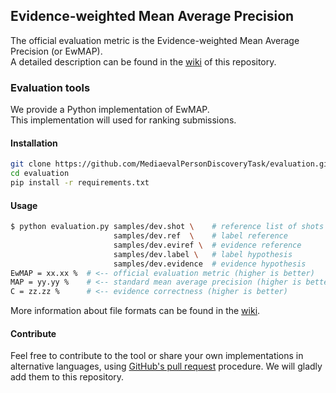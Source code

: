 ## Evidence-weighted Mean Average Precision

The official evaluation metric is the Evidence-weighted Mean Average Precision (or EwMAP).  
A detailed description can be found in the [wiki](https://github.com/MediaevalPersonDiscoveryTask/evaluation/wiki/Evaluation-metric) of this repository.

### Evaluation tools

We provide a Python implementation of EwMAP.  
This implementation will used for ranking submissions.


#### Installation

```bash
git clone https://github.com/MediaevalPersonDiscoveryTask/evaluation.git
cd evaluation
pip install -r requirements.txt
```

#### Usage

```bash
$ python evaluation.py samples/dev.shot \    # reference list of shots
                       samples/dev.ref  \    # label reference
                       samples/dev.eviref \  # evidence reference
                       samples/dev.label \   # label hypothesis
                       samples/dev.evidence  # evidence hypothesis
EwMAP = xx.xx %  # <-- official evaluation metric (higher is better)
MAP = yy.yy %    # <-- standard mean average precision (higher is better)
C = zz.zz %      # <-- evidence correctness (higher is better)
```

More information about file formats can be found in the [wiki](https://github.com/MediaevalPersonDiscoveryTask/evaluation/wiki/File-format).

#### Contribute

Feel free to contribute to the tool or share your own implementations in alternative languages, using [GitHub's pull request](https://help.github.com/articles/using-pull-requests/) procedure. We will gladly add them to this repository.
